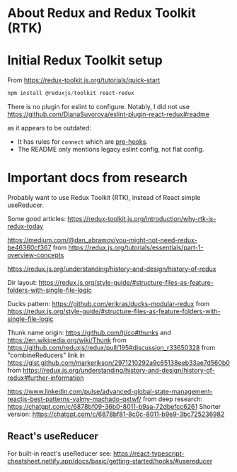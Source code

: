 # About Redux and Redux Toolkit (RTK)

# Initial Redux Toolkit setup

From https://redux-toolkit.js.org/tutorials/quick-start

```powershell
npm install @reduxjs/toolkit react-redux
```

There is no plugin for eslint to configure. Notably, I did not use
https://github.com/DianaSuvorova/eslint-plugin-react-redux#readme

as it appears to be outdated:

- It has rules for `connect` which are [pre-hooks][connect].
- The README only mentions legacy eslint config, not flat config.

# Important docs from research

Probably want to use Redux Toolkit (RTK), instead of React simple useReducer.

Some good articles:
https://redux-toolkit.js.org/introduction/why-rtk-is-redux-today

https://medium.com/@dan_abramov/you-might-not-need-redux-be46360cf367
from https://redux.js.org/tutorials/essentials/part-1-overview-concepts

https://redux.js.org/understanding/history-and-design/history-of-redux

Dir layout:
https://redux.js.org/style-guide/#structure-files-as-feature-folders-with-single-file-logic

Ducks pattern:
https://github.com/erikras/ducks-modular-redux
from https://redux.js.org/style-guide/#structure-files-as-feature-folders-with-single-file-logic

Thunk name origin:
https://github.com/tj/co#thunks and https://en.wikipedia.org/wiki/Thunk
from https://github.com/reduxjs/redux/pull/195#discussion_r33650328
from "combineReducers" link in https://gist.github.com/markerikson/2971210292a9c65138eeb33ae7d560b0
from https://redux.js.org/understanding/history-and-design/history-of-redux#further-information

https://www.linkedin.com/pulse/advanced-global-state-management-reactjs-best-patterns-valmy-machado-qxtwf/
from deep research: https://chatgpt.com/c/6878bf09-36b0-8011-b9aa-72dbefcc6261
Shorter version: https://chatgpt.com/c/6878bf81-8c0c-8011-b9e9-3bc725236982

## React's useReducer

For built-in react's useReducer see:
https://react-typescript-cheatsheet.netlify.app/docs/basic/getting-started/hooks/#usereducer

[connect]: https://react-redux.js.org/api/connect
